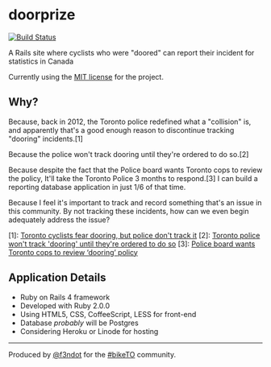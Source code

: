 doorprize
=========

[![Build Status](https://travis-ci.org/f3ndot/doorprize.png)](https://travis-ci.org/f3ndot/doorprize)

A Rails site where cyclists who were "doored" can report their incident for statistics in Canada

Currently using the [MIT license](LICENSE) for the project.

Why?
----

Because, back in 2012, the Toronto police redefined what a "collision" is, and apparently that's a good enough reason to discontinue tracking "dooring" incidents.[1]

Because the police won't track dooring until they're ordered to do so.[2]

Because despite the fact that the Police board wants Toronto cops to review the policy, It'll take the Toronto Police 3 months to respond.[3] I can build a reporting database application in just 1/6 of that time.

Because I feel it's important to track and record something that's an issue in this community. By not tracking these incidents, how can we even begin adequately address the issue?

  [1]: [Toronto cyclists fear dooring, but police don't track it](http://www.thestar.com/news/gta/transportation/2013/06/25/toronto_cyclists_fear_dooring_but_police_dont_track_it.html)
  [2]: [Toronto police won't track 'dooring' until they're ordered to do so](http://www.thestar.com/news/gta/2013/08/06/toronto_police_wont_track_dooring_until_theyre_ordered_to_do_so.html)
  [3]: [Police board wants Toronto cops to review ‘dooring’ policy](http://www.thestar.com/news/gta/2013/08/06/police_board_wants_toronto_cops_to_review_dooring_policy.html)

Application Details
-------------------

- Ruby on Rails 4 framework
- Developed with Ruby 2.0.0
- Using HTML5, CSS, CoffeeScript, LESS for front-end
- Database *probably* will be Postgres
- Considering Heroku or Linode for hosting

* * *

Produced by [@f3ndot](http://www.justinbull.ca) for the [#bikeTO](https://www.twitter.com/search?q=%23BikeTO) community.